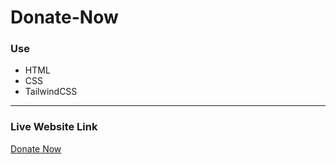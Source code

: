 # Donate-Now

### Use 
* HTML
* CSS
* TailwindCSS
<hr>
<h3> Live Website Link </h3>

<a href='https://rejoyanislam.github.io/Donate-Now/'> Donate Now</a>
